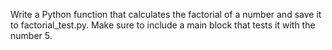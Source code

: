Write a Python function that calculates the factorial of a number and save it to factorial_test.py. Make sure to include a main block that tests it with the number 5.
